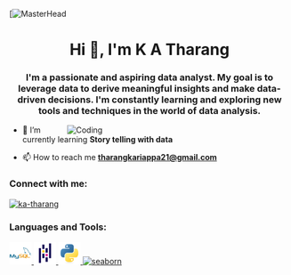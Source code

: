 [![MasterHead](https://media.licdn.com/dms/image/D5616AQHO_IR6gHUKFw/profile-displaybackgroundimage-shrink_200_800/0/1683722035755?e=2147483647&v=beta&t=rNKpuQhIpLzFzDpO9VYSJrLz8jj3MjHarrc2NcH5wR8)
<h1 align="center">Hi 👋, I'm K A Tharang</h1>
<h3 align="center">I'm a passionate and aspiring data analyst. My goal is to leverage data to derive meaningful insights and make data-driven decisions. I'm constantly learning and exploring new tools and techniques in the world of data analysis.</h3>
<img align="right" alt="Coding" width="400" src="https://assets-global.website-files.com/5c19100c2b50073e6ee69da1/60d35967a853a1b14851703b_All%20the%20data%20(1).gif">


- 🌱 I’m currently learning **Story telling with data**

- 📫 How to reach me **tharangkariappa21@gmail.com**

<h3 align="left">Connect with me:</h3>
<p align="left">
<a href="https://linkedin.com/in/ka-tharang" target="blank"><img align="center" src="https://raw.githubusercontent.com/rahuldkjain/github-profile-readme-generator/master/src/images/icons/Social/linked-in-alt.svg" alt="ka-tharang" height="30" width="40" /></a>
</p>

<h3 align="left">Languages and Tools:</h3>
<p align="left"> <a href="https://www.mysql.com/" target="_blank" rel="noreferrer"> <img src="https://raw.githubusercontent.com/devicons/devicon/master/icons/mysql/mysql-original-wordmark.svg" alt="mysql" width="40" height="40"/> </a> <a href="https://pandas.pydata.org/" target="_blank" rel="noreferrer"> <img src="https://raw.githubusercontent.com/devicons/devicon/2ae2a900d2f041da66e950e4d48052658d850630/icons/pandas/pandas-original.svg" alt="pandas" width="40" height="40"/> </a> <a href="https://www.python.org" target="_blank" rel="noreferrer"> <img src="https://raw.githubusercontent.com/devicons/devicon/master/icons/python/python-original.svg" alt="python" width="40" height="40"/> </a> <a href="https://seaborn.pydata.org/" target="_blank" rel="noreferrer"> <img src="https://seaborn.pydata.org/_images/logo-mark-lightbg.svg" alt="seaborn" width="40" height="40"/> </a> </p>


